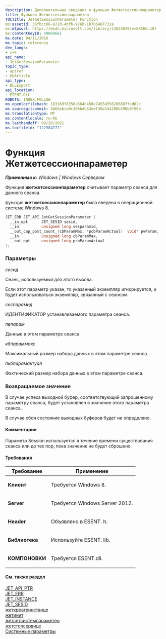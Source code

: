 ```yaml
---
description: Дополнительные сведения о функции Жетжетсессионпараметер
title: Функция Жетжетсессионпараметер
TOCTitle: JetGetSessionParameter Function
ms:assetid: 36fbcc06-a72d-4bfb-976b-1b705487732a
ms:mtpsurl: https://msdn.microsoft.com/library/JJ835039(v=EXCHG.10)
ms:contentKeyID: 49894661
ms.date: 04/11/2016
ms.topic: reference
dev_langs:
- c++
api_name:
- JetGetSessionParameter
topic_type:
- apiref
- kbArticle
api_type:
- DLLExport
api_location:
- ESENT.DLL
ROBOTS: INDEX,FOLLOW
ms.openlocfilehash: 183169f8356a664b450e74534558286607fed62c
ms.sourcegitcommit: 4665ebce0c106bdb52eef36e544280b496b6f50b
ms.translationtype: MT
ms.contentlocale: ru-RU
ms.lasthandoff: 08/26/2021
ms.locfileid: "122984777"
---
```

# <a name="jetgetsessionparameter-function"></a>Функция Жетжетсессионпараметер


_**Применимо к:** Windows | Windows Сервером_

Функция **жетжетсессионпараметер** считывает параметр сеанса для данного сеанса.

функция **жетжетсессионпараметер** была введена в операционной системе Windows 8.

``` c++
JET_ERR JET_API JetGetSessionParameter (
  __in_opt      JET_SESID sesid,
  __in          unsigned long sesparamid,
  __out_cap_post_count_(cbParamMax, *pcbParamActual)  void* pvParam,
  __in          unsigned long cbParamMax,
  __out_opt_    unsigned long pcbParamActual
);
```

### <a name="parameters"></a>Параметры

*сесид*

Сеанс, используемый для этого вызова.

Если этот параметр указан, то указанный экземпляр игнорируется, и будет использоваться экземпляр, связанный с сеансом.

*сеспарамид*

ИДЕНТИФИКАТОР устанавливаемого параметра сеанса.

*пвпарам*

Данные в этом параметре сеанса.

*кбпараммакс*

Максимальный размер набора данных в этом параметре сеанса.

*пкбпарамактуал*

Фактический размер набора данных в этом параметре сеанса.

### <a name="return-value"></a>Возвращаемое значение

В случае успеха выходной буфер, соответствующий запрошенному параметру сеанса, будет установлен в значение этого параметра сеанса.

В случае сбоя состояние выходных буферов будет не определено.

#### <a name="remarks"></a>Комментарии

Параметр Session используется в течение времени существования сеанса или до тех пор, пока значение не будет сброшено.

#### <a name="requirements"></a>Требования


| Требование | Применение |
|------------|----------|
| <p><strong>Клиент</strong></p> | <p>Требуется Windows 8.</p> | 
| <p><strong>Server</strong></p> | <p>Требуется Windows Server 2012.</p> | 
| <p><strong>Header</strong></p> | <p>Объявлено в ESENT. h.</p> | 
| <p><strong>Библиотека</strong></p> | <p>Используйте ESENT. lib.</p> | 
| <p><strong>КОМПОНОВКИ</strong></p> | <p>Требуется ESENT.dll.</p> | 



#### <a name="see-also"></a>См. также раздел

[JET_API_PTR](./jet-api-ptr.md)  
[JET_ERR](./jet-err.md)  
[JET_INSTANCE](./jet-instance.md)  
[JET_SESID](./jet-sesid.md)  
[жеткреатеинстанце](./jetcreateinstance-function.md)  
[жетинит](./jetinit-function.md)  
[жетсетсистемпараметер](./jetsetsystemparameter-function.md)  
[жетстопсервице](./jetstopservice-function.md)  
[Системные параметры](./extensible-storage-engine-system-parameters.md)
